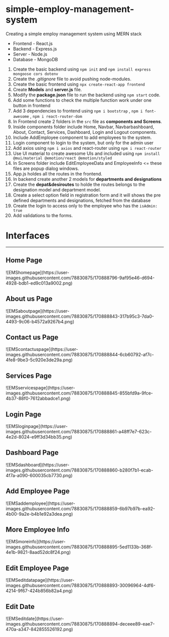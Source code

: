 # simple-employ-management-system
Creating a simple employ management system using MERN stack
<ul>
  <li>Frontend - React.js</li>
  <li>Backend - Express.js</li>
  <li>Server - Node.js</li>
  <li>Database - MongoDB</li>
</ul>

<ol>
  <li>Create the basic backend using <code>npm init</code> and <code>npm install express mongoose cors dotenv</code></li>
  <li>Create the <i>.gitignore</i> file to avoid pushing node-modules.</li>
  <li>Create the basic frontend using <code>npx create-react-app frontend</code></li>
  <li>Create <b>Models</b> and <b>server.js</b> file.</li>
  <li>Modify the <b>package.json</b> file to run the backend using <code>npm start</code> code.</li>
  <li>Add some functions to check the multiple function work under one button in frontend</li>
  <li>Add 3 dependencies to frontend using <code>npm i bootstrap</code> , <code>npm i font-awesome</code> , <code>npm i react-router-dom</code></li>
  <li>In Frontend create 2 folders in the <code>src</code> file as <strong>components and Screens</strong>.</li>
  <li>Inside components folder include Home, Navbar, Navbarbashboard, About, Contact, Services, Dashboard, Login and Logout components.</li>
  <li>Include AddEmployee component to add employees to the system.</li>
  <li>Login component to login to the system, but only for the admin user</li>
  <li>Add axios using <code>npm i axios</code> and react-router using <code>npm i react-router</code></li>
  <li>Use UI material to create awesome UIs and included using <code>npm install @mui/material @emotion/react @emotion/styled </code></li>
  <li>In Screens folder include EditEmployeeData and EmployeeInfo <= these files are popup dialog windows.</li>
  <li>App.js holdes all the routes in the frontend.</li>
  <li>In backend create another 2 models for <strong>departments and designations</strong></li>
  <li>Create the <strong>depat&desiroutes</strong> to holde the routes belongs to the designation model and department model.</li>
  <li>Create a select option field in registration form and it will shows the pre defined departments and designations, fetched from the database</li>
  <li>Create the login to access only to the employee who has the <code>isAdmin: true</code></li>
  <li>Add validations to the forms.</li>
</ol>

<h1>Interfaces</h1>
<hr/>

<h2>Home Page</h2>
![EMShomepage](https://user-images.githubusercontent.com/78830875/170888796-9af95e46-d694-4928-bdb1-ed9c013a9002.png)

<h2>About us Page</h2>
![EMSaboutpage](https://user-images.githubusercontent.com/78830875/170888843-317b95c3-7da0-4493-9c06-b4572a9267b4.png)

<h2>Contact us Page</h2>
![EMScontactuspage](https://user-images.githubusercontent.com/78830875/170888844-6cb60792-af7c-4fe8-9be3-5c920e3de29a.png)

<h2>Services Page</h2>
![EMSservicespage](https://user-images.githubusercontent.com/78830875/170888845-855bfd9a-9fce-4b37-88f0-7612abbadce1.png)

<h2>Login Page</h2>
![EMSloginpage](https://user-images.githubusercontent.com/78830875/170888861-a48ff7e7-623c-4e2d-8024-e9ff3d34bb35.png)

<h2>Dashboard Page</h2>
![EMSdashboard](https://user-images.githubusercontent.com/78830875/170888860-b280f7b1-ecab-4f7a-a090-600035cb7730.png)

<h2>Add Employee Page</h2>
![EMSaddemployee](https://user-images.githubusercontent.com/78830875/170888859-6b97b97b-ea92-4b00-9a2e-b4b1e92a3dea.png)

<h2>More Employee Info</h2>
![EMSmoreinfo](https://user-images.githubusercontent.com/78830875/170888895-5ed1133b-368f-4e1b-9821-8aad52dc8f24.png)

<h2>Edit Employee Page</h2>
![EMSeditdatapage](https://user-images.githubusercontent.com/78830875/170888893-30096964-4df6-4214-9f67-424b856b82a4.png)

<h2>Edit Date</h2>
![EMSeditdate](https://user-images.githubusercontent.com/78830875/170888894-deceee89-eae7-470a-a347-842855526192.png)





